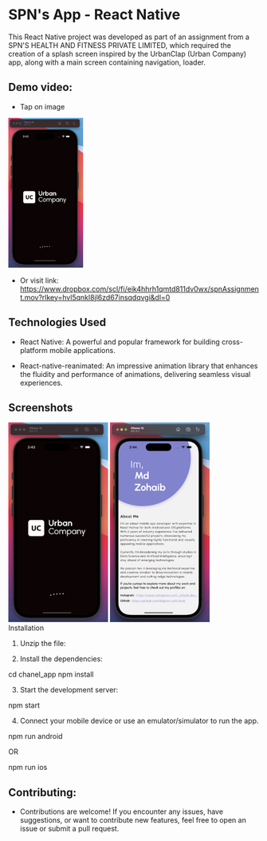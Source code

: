 # SPN's App - React Native

This React Native project was developed as part of an assignment from a SPN'S HEALTH AND FITNESS PRIVATE LIMITED, which required the creation of a splash screen inspired by the UrbanClap (Urban Company) app, along with a main screen containing navigation, loader.

## Demo video:

- Tap on image

<a href="https://www.dropbox.com/scl/fi/eik4hhrh1qmtd811dv0wx/spnAssignment.mov?rlkey=hvl5qnkl8jl6zd67insqdqvgi&dl=0">
  <img src="screenshots/ss1.jpg" alt="Image" width="150" height="300">
</a>

- Or visit link: https://www.dropbox.com/scl/fi/eik4hhrh1qmtd811dv0wx/spnAssignment.mov?rlkey=hvl5qnkl8jl6zd67insqdqvgi&dl=0 


## Technologies Used

- React Native: A powerful and popular framework for building cross-platform mobile applications.

- React-native-reanimated: An impressive animation library that enhances the fluidity and performance of animations, delivering seamless visual experiences.

## Screenshots

<div style={{flex-direction: 'row'}} >
  <img src="screenshots/ss1.jpg" alt="Splash Screen" width="200" height="400">
  <img src="screenshots/ss2.jpg" alt="Home Screen" width="200" height="400">
</div


  
## Installation

1. Unzip the file:

2. Install the dependencies:

cd chanel_app
npm install

3. Start the development server:

npm start

4. Connect your mobile device or use an emulator/simulator to run the app.

npm run android

OR
  
npm run ios
  
## Contributing:

- Contributions are welcome! If you encounter any issues, have suggestions, or want to contribute new features, feel free to open an issue or submit a pull request.
 
